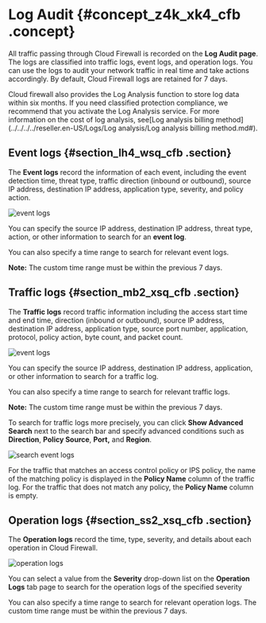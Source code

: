 # Log Audit {#concept_z4k_xk4_cfb .concept}

All traffic passing through Cloud Firewall is recorded on the **Log Audit page**. The logs are classified into traffic logs, event logs, and operation logs. You can use the logs to audit your network traffic in real time and take actions accordingly. By default, Cloud Firewall logs are retained for 7 days.

Cloud firewall also provides the Log Analysis function to store log data within six months. If you need classified protection compliance, we recommend that you activate the Log Analysis service. For more information on the cost of log analysis, see[Log analysis billing method](../../../../reseller.en-US/Logs/Log analysis/Log analysis billing method.md#).

## Event logs {#section_lh4_wsq_cfb .section}

The **Event logs** record the information of each event, including the event detection time, threat type, traffic direction \(inbound or outbound\), source IP address, destination IP address, application type, severity, and policy action.

![event logs](http://static-aliyun-doc.oss-cn-hangzhou.aliyuncs.com/assets/img/21271/156691407658174_en-US.png)

You can specify the source IP address, destination IP address, threat type, action, or other information to search for an **event log**.

You can also specify a time range to search for relevant event logs.

**Note:** The custom time range must be within the previous 7 days.

## Traffic logs {#section_mb2_xsq_cfb .section}

The **Traffic logs** record traffic information including the access start time and end time, direction \(inbound or outbound\), source IP address, destination IP address, application type, source port number, application, protocol, policy action, byte count, and packet count.

![event logs](http://static-aliyun-doc.oss-cn-hangzhou.aliyuncs.com/assets/img/21271/156691407658175_en-US.png)

You can specify the source IP address, destination IP address, application, or other information to search for a traffic log.

You can also specify a time range to search for relevant traffic logs.

**Note:** The custom time range must be within the previous 7 days.

To search for traffic logs more precisely, you can click **Show Advanced Search** next to the search bar and specify advanced conditions such as **Direction**, **Policy Source**, **Port,** and **Region**.

![search event logs](http://static-aliyun-doc.oss-cn-hangzhou.aliyuncs.com/assets/img/21271/156691407658176_en-US.png)

For the traffic that matches an access control policy or IPS policy, the name of the matching policy is displayed in the **Policy Name** column of the traffic log. For the traffic that does not match any policy, the **Policy Name** column is empty.

## Operation logs {#section_ss2_xsq_cfb .section}

The **Operation logs** record the time, type, severity, and details about each operation in Cloud Firewall.

![operation logs](http://static-aliyun-doc.oss-cn-hangzhou.aliyuncs.com/assets/img/21271/156691407658177_en-US.png)

You can select a value from the **Severity** drop-down list on the **Operation Logs** tab page to search for the operation logs of the specified severity

You can also specify a time range to search for relevant operation logs. The custom time range must be within the previous 7 days.

